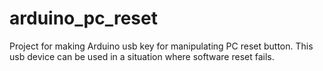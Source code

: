 # arduino_pc_reset
Project for making Arduino usb key for manipulating PC reset button. This usb device can be used in a situation where software reset fails.
